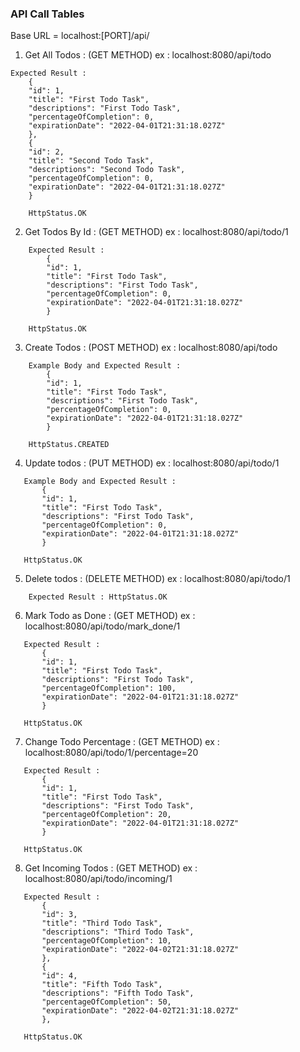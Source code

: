 ### API Call Tables
Base URL = localhost:[PORT]/api/

1. Get All Todos     : (GET METHOD) ex : localhost:8080/api/todo
```
Expected Result :
    {
    "id": 1,
    "title": "First Todo Task",
    "descriptions": "First Todo Task",
    "percentageOfCompletion": 0,
    "expirationDate": "2022-04-01T21:31:18.027Z"
    },
    {
    "id": 2,
    "title": "Second Todo Task",
    "descriptions": "Second Todo Task",
    "percentageOfCompletion": 0,
    "expirationDate": "2022-04-01T21:31:18.027Z"
    }

    HttpStatus.OK
```
2. Get Todos By Id  : (GET METHOD) ex : localhost:8080/api/todo/1
```
    Expected Result :
        {
        "id": 1,
        "title": "First Todo Task",
        "descriptions": "First Todo Task",
        "percentageOfCompletion": 0,
        "expirationDate": "2022-04-01T21:31:18.027Z"
        }

    HttpStatus.OK
``` 

3. Create Todos     : (POST METHOD) ex : localhost:8080/api/todo
```
    Example Body and Expected Result :
        {
        "id": 1,
        "title": "First Todo Task",
        "descriptions": "First Todo Task",
        "percentageOfCompletion": 0,
        "expirationDate": "2022-04-01T21:31:18.027Z"
        }

    HttpStatus.CREATED
``` 
4. Update todos : (PUT METHOD) ex : localhost:8080/api/todo/1
 ```
    Example Body and Expected Result :
        {
        "id": 1,
        "title": "First Todo Task",
        "descriptions": "First Todo Task",
        "percentageOfCompletion": 0,
        "expirationDate": "2022-04-01T21:31:18.027Z"
        }

    HttpStatus.OK
``` 
5. Delete todos : (DELETE METHOD) ex : localhost:8080/api/todo/1
```
    Expected Result : HttpStatus.OK
``` 
6. Mark Todo as Done : (GET METHOD) ex : localhost:8080/api/todo/mark_done/1
 ```
    Expected Result :
        {
        "id": 1,
        "title": "First Todo Task",
        "descriptions": "First Todo Task",
        "percentageOfCompletion": 100,
        "expirationDate": "2022-04-01T21:31:18.027Z"
        }
    
    HttpStatus.OK
``` 
7. Change Todo Percentage : (GET METHOD) ex : localhost:8080/api/todo/1/percentage=20
 ```
    Expected Result :
        {
        "id": 1,
        "title": "First Todo Task",
        "descriptions": "First Todo Task",
        "percentageOfCompletion": 20,
        "expirationDate": "2022-04-01T21:31:18.027Z"
        }
    
    HttpStatus.OK
``` 
8. Get Incoming Todos : (GET METHOD) ex : localhost:8080/api/todo/incoming/1
 ```
    Expected Result :
        {
        "id": 3,
        "title": "Third Todo Task",
        "descriptions": "Third Todo Task",
        "percentageOfCompletion": 10,
        "expirationDate": "2022-04-02T21:31:18.027Z"
        },
        {
        "id": 4,
        "title": "Fifth Todo Task",
        "descriptions": "Fifth Todo Task",
        "percentageOfCompletion": 50,
        "expirationDate": "2022-04-02T21:31:18.027Z"
        },
    
    HttpStatus.OK
``` 